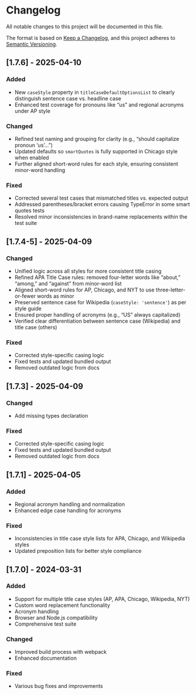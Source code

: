 # Changelog

All notable changes to this project will be documented in this file.

The format is based on [Keep a Changelog](https://keepachangelog.com/en/1.0.0/),
and this project adheres to [Semantic Versioning](https://semver.org/spec/v2.0.0.html).

## [1.7.6] - 2025-04-10

### Added
- New `caseStyle` property in `titleCaseDefaultOptionsList` to clearly distinguish sentence case vs. headline case
- Enhanced test coverage for pronouns like “us” and regional acronyms under AP style

### Changed
- Refined test naming and grouping for clarity (e.g., “should capitalize pronoun ‘us’…”)
- Updated defaults so `smartQuotes` is fully supported in Chicago style when enabled
- Further aligned short-word rules for each style, ensuring consistent minor-word handling

### Fixed
- Corrected several test cases that mismatched titles vs. expected output
- Addressed parentheses/bracket errors causing TypeError in some smart quotes tests
- Resolved minor inconsistencies in brand-name replacements within the test suite

## [1.7.4-5] - 2025-04-09

### Changed
- Unified logic across all styles for more consistent title casing
- Refined APA Title Case rules: removed four-letter words like “about,” “among,” and “against” from minor-word list
- Aligned short-word rules for AP, Chicago, and NYT to use three-letter-or-fewer words as minor
- Preserved sentence case for Wikipedia (`caseStyle: 'sentence'`) as per style guide
- Ensured proper handling of acronyms (e.g., “US” always capitalized)
- Verified clear differentiation between sentence case (Wikipedia) and title case (others)

### Fixed
- Corrected style-specific casing logic
- Fixed tests and updated bundled output
- Removed outdated logic from docs

## [1.7.3] - 2025-04-09

### Changed
- Add missing types declaration

### Fixed
- Corrected style-specific casing logic
- Fixed tests and updated bundled output
- Removed outdated logic from docs

## [1.7.1] - 2025-04-05

### Added
- Regional acronym handling and normalization
- Enhanced edge case handling for acronyms

### Fixed
- Inconsistencies in title case style lists for APA, Chicago, and Wikipedia styles
- Updated preposition lists for better style compliance

## [1.7.0] - 2024-03-31

### Added
- Support for multiple title case styles (AP, APA, Chicago, Wikipedia, NYT)
- Custom word replacement functionality
- Acronym handling
- Browser and Node.js compatibility
- Comprehensive test suite

### Changed
- Improved build process with webpack
- Enhanced documentation

### Fixed
- Various bug fixes and improvements 